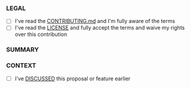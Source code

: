 ### LEGAL
- [ ] I've read the [CONTRIBUTING.md](../blob/main/CONTRIBUTING.md) and I'm fully aware of the terms
- [ ] I've read the [LICENSE](../blob/main/LICENSE) and fully accept the terms and waive my rights over this contribution

### SUMMARY

### CONTEXT
- [ ] I've [DISCUSSED](../discussions) this proposal or feature earlier
